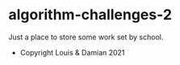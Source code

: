 # algorithm-challenges-2

Just a place to store some work set by school.
- Copyright Louis & Damian 2021